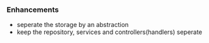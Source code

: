 ### Enhancements
- seperate the storage by an abstraction 
- keep the repository, services and controllers(handlers) seperate
